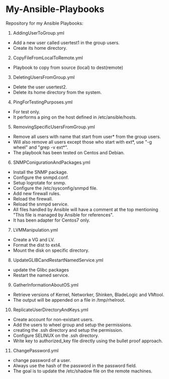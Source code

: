# My-Ansible-Playbooks
Repository for my Ansible Playbooks:

1. AddingUserToGroup.yml

- Add a new user called usertest1 in the group users.
- Create its home directory.

2. CopyFileFromLocalToRemote.yml

- Playbook to copy from source (local) to dest(remote)

3. DeletingUsersFromGroup.yml

- Delete the user usertest2.
- Delete its home directory from the system.

4. PingForTestingPurposes.yml

- For test only. 
- It performs a ping on the host defined in /etc/ansible/hosts.

5. RemovingSpecificUsersFromGroup.yml

- Remove all users with name that start from user* from the group users.
- Will also remove all users except those who start with ext*, use "-g wheel" and "grep -v ext*".
- The playbook has been tested on Centos and Debian.

6. SNMPConigurationAndPackages.yml

- Install the SNMP package.
- Configure the snmpd.conf.
- Setup logrotate for snmp.
- Configure the /etc/sysconfig/snmpd file.
- Add new firewall rules.
- Reload the firewall.
- Reload the snmpd service.
- All files handled by Ansible will have a comment at the top mentioning "This file is managed by Ansible for references".
- It has been adapter for Centos7 only.

7. LVMManipulation.yml

- Create a VG and LV.
- Format the dist to ext4.
- Mount the disk on specific directory.

8. UpdateGLIBCandRestartNamedService.yml

- update the Glibc packages
- Restart the named service.

9. GatherInformationAboutOS.yml

- Retrieve versions of Kernel, Networker, Shinken, BladeLogic and VMtool.
- The output will be appended on a file in /tmp/rhelroot.

10. ReplicateUserDirectoryAndKeys.yml

- Create account for non-existant users.
- Add the users to wheel group and setup the permissions.
- creating the .ssh directory and setup the permission.
- Configure SELINUX on the .ssh directory.
- Write key to authorized_key file directly using the bullet proof approach.

11. ChangePassword.yml

- change password of a user.
- Always use the hash of the password in the password field.
- The goal is to update the /etc/shadow file on the remote machines.

